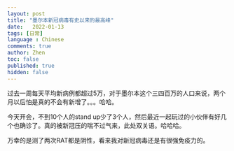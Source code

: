 ```yaml
---
layout: post
title: "墨尔本新冠病毒有史以来的最高峰"
date:   2022-01-13
tags: [日常]
language : Chinese
comments: true
author: Zhen
toc: false
published: true
hidden: false
---
```

过去一周每天平均新病例都超过5万，对于墨尔本这个三四百万的人口来说，两个月以后怕是真的不会有新增了。。。哈哈。

今天开会，不到10个人的stand up少了3个人，然后最近一起玩过的小伙伴有好几个也确诊了。真的被新冠压的喘不过气来，此处双关语。哈哈哈。

万幸的是测了两次RAT都是阴性，看来我对新冠病毒还是有很强免疫力的。
<!--stackedit_data:
eyJoaXN0b3J5IjpbMTg2OTgzNzI0OV19
-->
